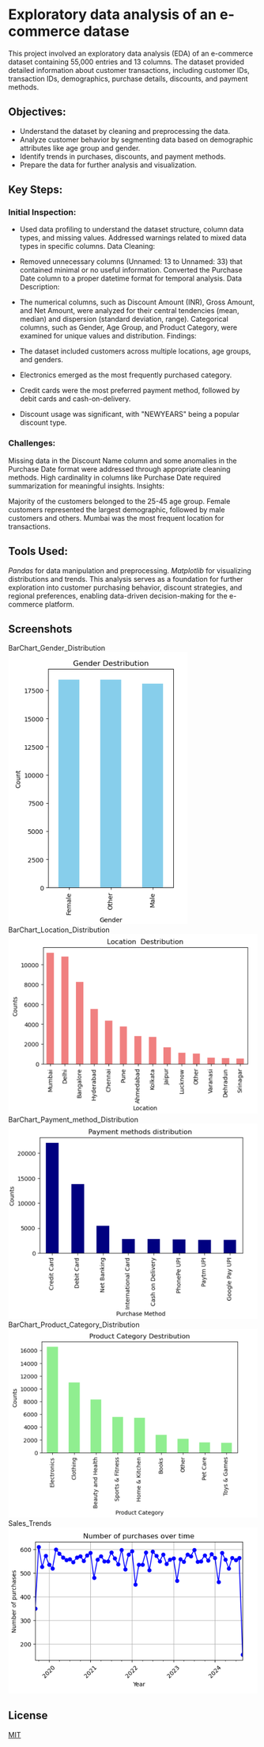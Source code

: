 # Exploratory data analysis of an e-commerce datase
This project involved an exploratory data analysis (EDA) of an e-commerce dataset containing 55,000 entries and 13 columns. The dataset provided detailed information about customer transactions, including customer IDs, transaction IDs, demographics, purchase details, discounts, and payment methods.

## Objectives:
- Understand the dataset by cleaning and preprocessing the data.
- Analyze customer behavior by segmenting data based on demographic attributes like age group and gender.
- Identify trends in purchases, discounts, and payment methods.
- Prepare the data for further analysis and visualization.
## Key Steps:
### Initial Inspection:

- Used data profiling to understand the dataset structure, column data types, and missing values.
Addressed warnings related to mixed data types in specific columns.
Data Cleaning:

- Removed unnecessary columns (Unnamed: 13 to Unnamed: 33) that contained minimal or no useful information.
Converted the Purchase Date column to a proper datetime format for temporal analysis.
Data Description:

- The numerical columns, such as Discount Amount (INR), Gross Amount, and Net Amount, were analyzed for their central tendencies (mean, median) and dispersion (standard deviation, range).
Categorical columns, such as Gender, Age Group, and Product Category, were examined for unique values and distribution.
Findings:

- The dataset included customers across multiple locations, age groups, and genders.
- Electronics emerged as the most frequently purchased category.
- Credit cards were the most preferred payment method, followed by debit cards and cash-on-delivery.
- Discount usage was significant, with "NEWYEARS" being a popular discount type.
### Challenges:

Missing data in the Discount Name column and some anomalies in the Purchase Date format were addressed through appropriate cleaning methods.
High cardinality in columns like Purchase Date required summarization for meaningful insights.
Insights:

Majority of the customers belonged to the 25-45 age group.
Female customers represented the largest demographic, followed by male customers and others.
Mumbai was the most frequent location for transactions.
## Tools Used:
*Pandas* for data manipulation and preprocessing.
*Matplotlib* for visualizing distributions and trends.
This analysis serves as a foundation for further exploration into customer purchasing behavior, discount strategies, and regional preferences, enabling data-driven decision-making for the e-commerce platform.
## Screenshots
BarChart_Gender_Distribution<br>
![App Screenshot](https://github.com/risyouss/EDA_EcommerceDATA/blob/main/visualisations/BarChart_Gender_Distribution.png)<br>
BarChart_Location_Distribution<br>
![App Screenshot](https://github.com/risyouss/EDA_EcommerceDATA/blob/main/visualisations/BarChart_Location_Distribution.png)<br>
BarChart_Payment_method_Distribution<br>
![App Screenshot](https://github.com/risyouss/EDA_EcommerceDATA/blob/main/visualisations/BarChart_Payment_method_Distribution.png)<br>
BarChart_Product_Category_Distribution<br>
![App Screenshot](https://github.com/risyouss/EDA_EcommerceDATA/blob/main/visualisations/BarChart_Product_Category_Distribution.png)<br>
Sales_Trends<br>
![App Screenshot](https://github.com/risyouss/EDA_EcommerceDATA/blob/main/visualisations/Sales_Trends.png)<br>

## License

[MIT](https://choosealicense.com/licenses/mit/)






